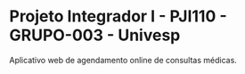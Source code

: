 # Projeto Integrador I - PJI110 - GRUPO-003 - Univesp
Aplicativo web de agendamento online de consultas médicas.

